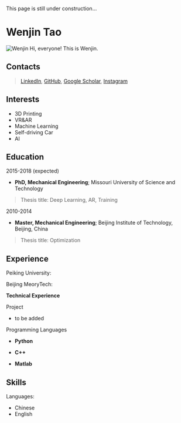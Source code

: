 This page is still under construction...
# Wenjin Tao


![Wenjin](https://avatars1.githubusercontent.com/u/1664996?v=3&s=120)
Hi, everyone! This is Wenjin.

## Contacts

> [LinkedIn](https://www.linkedin.com/in/wenjin-tao-65050256/), [GitHub](https://github.com/WenjinTao), [Google Scholar](https://scholar.google.com/citations?user=jIQocKAAAAAJ&hl=en&authuser=2), [Instagram](https://www.instagram.com/wenjin.tao/)



## Interests

- 3D Printing
- VR&AR
- Machine Learning 
- Self-driving Car
- AI

## Education

2015-2018 (expected)

- **PhD, Mechanical Engineering**; Missouri University of Science and Technology

>Thesis title: Deep Learning, AR, Training

2010-2014

- **Master, Mechanical Engineering**; Beijing Institute of Technology, Beijing, China

>Thesis title: Optimization

## Experience

Peiking University:

Beijing MeoryTech:

**Technical Experience**


Project
- to be added


Programming Languages
-   **Python** 

-   **C++** 

-   **Matlab** 

## Skills

Languages:

- Chinese
- English


